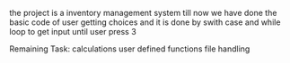 the project is a inventory management system till now we have done the basic code of user getting choices and it is done by swith case and while loop to get input until user press 3

Remaining Task:
calculations
user defined functions
file handling
